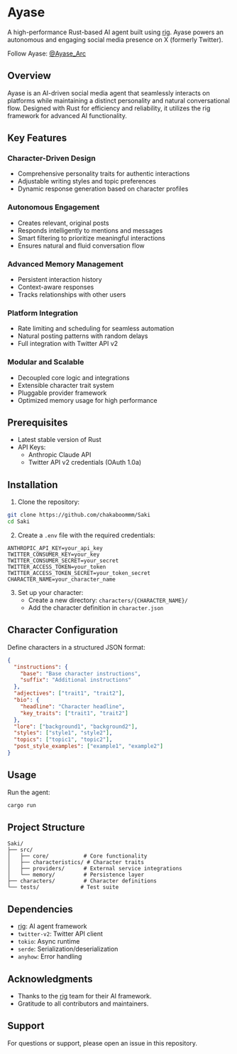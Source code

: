 # Ayase


A high-performance Rust-based AI agent built using [rig](https://github.com/0xPlaygrounds/rig). Ayase powers an autonomous and engaging social media presence on X (formerly Twitter).

Follow Ayase: [@Ayase_Arc](https://x.com/[Ayase_Arc])

## Overview

Ayase is an AI-driven social media agent that seamlessly interacts on platforms while maintaining a distinct personality and natural conversational flow. Designed with Rust for efficiency and reliability, it utilizes the rig framework for advanced AI functionality.

## Key Features

### Character-Driven Design
- Comprehensive personality traits for authentic interactions
- Adjustable writing styles and topic preferences
- Dynamic response generation based on character profiles

### Autonomous Engagement
- Creates relevant, original posts
- Responds intelligently to mentions and messages
- Smart filtering to prioritize meaningful interactions
- Ensures natural and fluid conversation flow

### Advanced Memory Management
- Persistent interaction history
- Context-aware responses
- Tracks relationships with other users

### Platform Integration
- Rate limiting and scheduling for seamless automation
- Natural posting patterns with random delays
- Full integration with Twitter API v2

### Modular and Scalable
- Decoupled core logic and integrations
- Extensible character trait system
- Pluggable provider framework
- Optimized memory usage for high performance

## Prerequisites

- Latest stable version of Rust
- API Keys:
  - Anthropic Claude API
  - Twitter API v2 credentials (OAuth 1.0a)

## Installation

1. Clone the repository:
```bash
git clone https://github.com/chakaboommm/Saki
cd Saki
```

2. Create a `.env` file with the required credentials:
```env
ANTHROPIC_API_KEY=your_api_key
TWITTER_CONSUMER_KEY=your_key
TWITTER_CONSUMER_SECRET=your_secret
TWITTER_ACCESS_TOKEN=your_token
TWITTER_ACCESS_TOKEN_SECRET=your_token_secret
CHARACTER_NAME=your_character_name
```

3. Set up your character:
   - Create a new directory: `characters/{CHARACTER_NAME}/`
   - Add the character definition in `character.json`

## Character Configuration

Define characters in a structured JSON format:

```json
{
  "instructions": {
    "base": "Base character instructions",
    "suffix": "Additional instructions"
  },
  "adjectives": ["trait1", "trait2"],
  "bio": {
    "headline": "Character headline",
    "key_traits": ["trait1", "trait2"]
  },
  "lore": ["background1", "background2"],
  "styles": ["style1", "style2"],
  "topics": ["topic1", "topic2"],
  "post_style_examples": ["example1", "example2"]
}
```

## Usage

Run the agent:
```bash
cargo run
```

## Project Structure

```
Saki/
├── src/
│   ├── core/           # Core functionality
│   ├── characteristics/ # Character traits
│   ├── providers/      # External service integrations
│   └── memory/         # Persistence layer
├── characters/         # Character definitions
└── tests/             # Test suite
```

## Dependencies

- [rig](https://github.com/0xPlaygrounds/rig): AI agent framework
- `twitter-v2`: Twitter API client
- `tokio`: Async runtime
- `serde`: Serialization/deserialization
- `anyhow`: Error handling

## Acknowledgments

- Thanks to the [rig](https://github.com/0xPlaygrounds/rig) team for their AI framework.
- Gratitude to all contributors and maintainers.

## Support

For questions or support, please open an issue in this repository.
